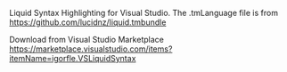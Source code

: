 Liquid Syntax Highlighting for Visual Studio.
The .tmLanguage file is from https://github.com/lucidnz/liquid.tmbundle

Download from Visual Studio Marketplace
https://marketplace.visualstudio.com/items?itemName=igorfle.VSLiquidSyntax
